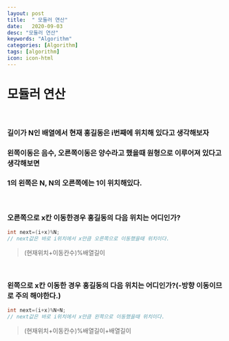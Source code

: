 ```yaml
---
layout: post
title:  " 모듈러 연산"
date:   2020-09-03
desc: "모듈러 연산"
keywords: "Algorithm"
categories: [Algorithm]
tags: [algorithm]
icon: icon-html
---
```


모듈러 연산
====

<br/>

### 길이가 N인 배열에서 현재 홍길동은 i번째에 위치해 있다고 생각해보자
### 왼쪽이동은 음수, 오른쪽이동은 양수라고 했을때 원형으로 이루어져 있다고 생각해보면
### 1의 왼쪽은 N, N의 오른쪽에는 1이 위치해있다.

<br/>

### 오른쪽으로 x칸 이동한경우 홍길동의 다음 위치는 어디인가?
``` java
int next=(i+x)%N;
// next값은 바로 i위치에서 x만큼 오른쪽으로 이동했을때 위치이다.
```
> (현재위치+이동칸수)%배열길이

<br/>

### 왼쪽으로 x칸 이동한 경우 홍길동의 다음 위치는 어디인가?(-방향 이동이므로 주의 해야한다.)
``` java
int next=(i+x)%N+N;
// next값은 바로 i위치에서 x만큼 왼쪽으로 이동했을때 위치이다.
```

> (현재위치+이동칸수)%배열길이+배열길이

